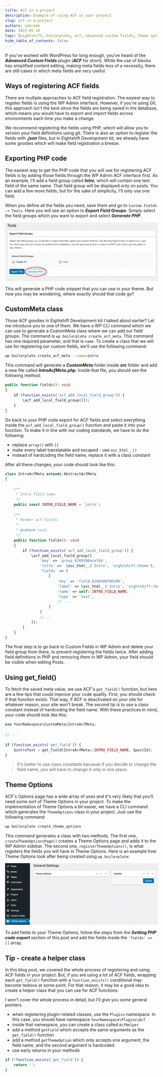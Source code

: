 ```yaml
---
title: ACF in a project
description: Example of using ACF in your project
slug: acf-in-a-project
authors: iobrado
date: 2022-05-10
tags: [eightshift, boilerplate, acf, advanced custom fields, theme options]
hide_table_of_contents: false
---
```


If you've worked with WordPress for long enough, you've heard of the **_Advanced Custom Fields_** plugin (**_ACF_** for short). While the use of blocks has simplified content editing, making meta fields less of a necessity, there are still cases in which meta fields are very useful.
<!--truncate-->

## Ways of registering ACF fields

There are multiple approaches to ACF field registration. The easiest way to register fields is using the WP Admin interface. However, if you're using Git, this approach isn't the best since the fields are being saved in the database, which means you would have to export and import fields across environments each time you make a change.

We recommend registering the fields using PHP, which will allow you to version your field definitions using git. There is also an option to register the fields with **_.json_** files, but in Eightshift Development kit, we already have some goodies which will make field registration a breeze.

## Exporting PHP code

The easiest way to get the PHP code that you will use for registering ACF fields is by adding those fields through the WP Admin ACF interface first. As an example, I'll add a field group called **_Intro_**, which will contain one text field of the same name. That field group will be displayed only on posts. You can add a few more fields, but for the sake of simplicity, I'll only use one field.

When you define all the fields you need, save them and go to `Custom Fields -> Tools`. Here you will see an option to **_Export Field Groups_**. Simply select the field groups which you want to export and select **_Generate PHP_**.

![ACF PHP code export](/img/blog/acf-generate-php.png)

This will generate a PHP code snippet that you can use in your theme. But now you may be wondering, where exactly should that code go?

## CustomMeta class

Those ACF goodies in Eightshift Development kit I talked about earlier? Let me introduce you to one of them. We have a WP CLI command which we can use to generate a CustomMeta class where we can add our field groups. The command is `wp boilerplate create_acf_meta`. This command has one required parameter, and that is `name`. To create a class that we will use for registering our custom fields, we'll use the following command:

```bash
wp boilerplate create_acf_meta --name=intro
```

This command will generate a **_CustomMeta_** folder inside **_src_** folder and add a new file called **_IntroAcfMeta.php_**. Inside that file, you should see the following method:
```php
public function fields(): void
{
	if (function_exists('acf_add_local_field_group')) {
		\acf_add_local_field_group([]);
	}
}
```

Go back to your PHP code export for ACF fields and select everything inside the `acf_add_local_field_group()` function and paste it into your function. To make it in line with our coding standards, we have to do the following:
- replace `array()` with `[]`
- make every label translatable and escaped - use `esc_html__()`
- instead of hardcoding the field name, replace it with a class constant

After all these changes, your code should look like this:

```php
class IntroAcfMeta extends AbstractAcfMeta
{

	/**
	 * Intro field name.
	 */
	public const INTRO_FIELD_NAME = 'intro';
	
	/**
	 * Render acf fields.
	 *
	 * @return void
	 */
	public function fields(): void
	{
		if (function_exists('acf_add_local_field_group')) {
			\acf_add_local_field_group([
				'key' => 'group_6269300acefda',
				'title' =>  \esc_html__('Intro', 'eightshift-theme'),
				'fields' => [
					[
						'key' => 'field_6269300f8029b',
						'label' => \esc_html__('Intro', 'eightshift-theme'),
						'name' => self::INTRO_FIELD_NAME,
						'type' => 'text',
						// ...
					]
				]
				// ...
			]);
		}
	}
}
```

The final step is to go back to Custom Fields in WP Admin and delete your field group from there, to prevent registering the fields twice. After adding field definitions in PHP and removing them in WP Admin, your field should be visible when editing Posts.

## Using get_field()

To fetch the saved meta value, we use ACF's `get_field()` function, but here are a few tips that could improve your code quality. First, you should check if that function exists. That way, if ACF is deactivated on your site for whatever reason, your site won't break. The second tip is to use a class constant instead of hardcoding the field name. With these practices in mind, your code should look like this:

```php
use YourNamespace\CustomMeta\IntroAcfMeta;

// ...

if (function_exists('get_field')) {
	$introText = get_field(IntroAcfMeta::INTRO_FIELD_NAME, $postId);
}
```

> It's better to use class constants because if you decide to change the field name, you will have to change it only in one place.

## Theme Options

ACF's Options page has a wide array of uses and it's very likely that you'll need some sort of Theme Options in your project. To make the implementation of Theme Options a bit easier, we have a CLI command which generates the `ThemeOptions` class in your project. Just use the following command:

```bash
wp boilerplate create_theme_options
```

This command generates a class with two methods. The first one, `createThemeOptionsPage()` creates a Theme Options page and adds it to the WP Admin sidebar. The second one, `registerThemeOptions()`, is what registers the fields you will have in Theme Options. Here is an example how Theme Options look after being created using `wp boilerplate`:

![ACF Theme Options](/img/blog/acf-theme-options.png)

To add fields to your Theme Options, follow the steps from the **_Getting PHP code export_** section of this post and add the fields inside the `'fields' => []` array.



## Tip - create a helper class

In this blog post, we covered the whole process of registering and using ACF fields in your project. But, if you are using a lot of ACF fields, wrapping each `get_field()` function with a `function_exists()` conditional may become tedious at some point. For that reason, it may be a good idea to create a helper class that you can use for ACF functions.

I won't cover the whole process in detail, but I'll give you some general pointers.

- when registering plugin-related classes, use the `Plugins` namespace. In this case, you should have namespace `YourNamespace\Plugins\Acf`
- inside that namespace, you can create a class called `AcfHelper`
- add a method `getField` which accepts the same arguments as the `get_field()` function
- add a method `getThemeOption` which only accepts one argument, the field name, and the second argument is hardcoded
- use early returns in your methods
```php
if (!function_exists('get_field')) {
	return '';
}
```
